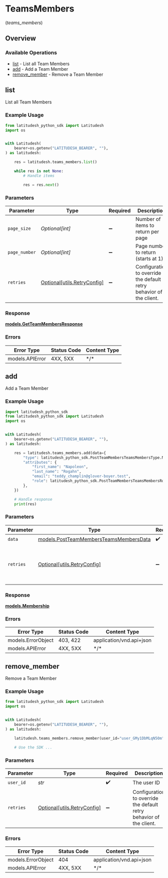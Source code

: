 # TeamsMembers
(*teams_members*)

## Overview

### Available Operations

* [list](#list) - List all Team Members
* [add](#add) - Add a Team Member
* [remove_member](#remove_member) - Remove a Team Member

## list

List all Team Members

### Example Usage

```python
from latitudesh_python_sdk import Latitudesh
import os


with Latitudesh(
    bearer=os.getenv("LATITUDESH_BEARER", ""),
) as latitudesh:

    res = latitudesh.teams_members.list()

    while res is not None:
        # Handle items

        res = res.next()

```

### Parameters

| Parameter                                                           | Type                                                                | Required                                                            | Description                                                         |
| ------------------------------------------------------------------- | ------------------------------------------------------------------- | ------------------------------------------------------------------- | ------------------------------------------------------------------- |
| `page_size`                                                         | *Optional[int]*                                                     | :heavy_minus_sign:                                                  | Number of items to return per page                                  |
| `page_number`                                                       | *Optional[int]*                                                     | :heavy_minus_sign:                                                  | Page number to return (starts at 1)                                 |
| `retries`                                                           | [Optional[utils.RetryConfig]](../../models/utils/retryconfig.md)    | :heavy_minus_sign:                                                  | Configuration to override the default retry behavior of the client. |

### Response

**[models.GetTeamMembersResponse](../../models/getteammembersresponse.md)**

### Errors

| Error Type      | Status Code     | Content Type    |
| --------------- | --------------- | --------------- |
| models.APIError | 4XX, 5XX        | \*/\*           |

## add

Add a Team Member

### Example Usage

```python
import latitudesh_python_sdk
from latitudesh_python_sdk import Latitudesh
import os


with Latitudesh(
    bearer=os.getenv("LATITUDESH_BEARER", ""),
) as latitudesh:

    res = latitudesh.teams_members.add(data={
        "type": latitudesh_python_sdk.PostTeamMembersTeamsMembersType.MEMBERSHIPS,
        "attributes": {
            "first_name": "Napoleon",
            "last_name": "Rogahn",
            "email": "teddy_champlin@glover-boyer.test",
            "role": latitudesh_python_sdk.PostTeamMembersTeamsMembersRole.COLLABORATOR,
        },
    })

    # Handle response
    print(res)

```

### Parameters

| Parameter                                                                                 | Type                                                                                      | Required                                                                                  | Description                                                                               |
| ----------------------------------------------------------------------------------------- | ----------------------------------------------------------------------------------------- | ----------------------------------------------------------------------------------------- | ----------------------------------------------------------------------------------------- |
| `data`                                                                                    | [models.PostTeamMembersTeamsMembersData](../../models/postteammembersteamsmembersdata.md) | :heavy_check_mark:                                                                        | N/A                                                                                       |
| `retries`                                                                                 | [Optional[utils.RetryConfig]](../../models/utils/retryconfig.md)                          | :heavy_minus_sign:                                                                        | Configuration to override the default retry behavior of the client.                       |

### Response

**[models.Membership](../../models/membership.md)**

### Errors

| Error Type               | Status Code              | Content Type             |
| ------------------------ | ------------------------ | ------------------------ |
| models.ErrorObject       | 403, 422                 | application/vnd.api+json |
| models.APIError          | 4XX, 5XX                 | \*/\*                    |

## remove_member

Remove a Team Member

### Example Usage

```python
from latitudesh_python_sdk import Latitudesh
import os


with Latitudesh(
    bearer=os.getenv("LATITUDESH_BEARER", ""),
) as latitudesh:

    latitudesh.teams_members.remove_member(user_id="user_GMy1DbMLqN50m")

    # Use the SDK ...

```

### Parameters

| Parameter                                                           | Type                                                                | Required                                                            | Description                                                         |
| ------------------------------------------------------------------- | ------------------------------------------------------------------- | ------------------------------------------------------------------- | ------------------------------------------------------------------- |
| `user_id`                                                           | *str*                                                               | :heavy_check_mark:                                                  | The user ID                                                         |
| `retries`                                                           | [Optional[utils.RetryConfig]](../../models/utils/retryconfig.md)    | :heavy_minus_sign:                                                  | Configuration to override the default retry behavior of the client. |

### Errors

| Error Type               | Status Code              | Content Type             |
| ------------------------ | ------------------------ | ------------------------ |
| models.ErrorObject       | 404                      | application/vnd.api+json |
| models.APIError          | 4XX, 5XX                 | \*/\*                    |